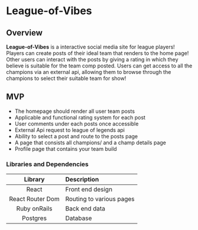 # League-of-Vibes

## Overview

 **League-of-Vibes** is a interactive social media site for league players! Players can create posts of their ideal team that renders to the home page! Other users can interact with the posts by giving a rating in which they believe is suitable for the team comp posted. Users can get access to all the champions via an external api, allowing them to browse through the champions to select their suitable team for show!

 ## MVP 
 
 - The homepage should render all user team posts
 - Applicable and functional rating system for each post
 - User comments under each posts once accessible
 - External Api request to league of legends api
 - Ability to select a post and route to the posts page
 - A page that consists all champions/ and a champ details page
 - Profile page that contains your team build

 ### Libraries and Dependencies

 |     Library      | Description                                |
| :--------------: | :----------------------------------------- |
|      React       |  Front end design|
|   React Router Dom   |  Routing to various pages|
| Ruby onRails |  Back end data|
|     Postgres      | Database|
